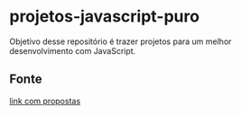 # projetos-javascript-puro

Objetivo desse repositório é trazer projetos para um melhor desenvolvimento com JavaScript.

## Fonte

[link com propostas](https://www.freecodecamp.org/portuguese/news/40-projetos-em-javascript-para-iniciantes-ideias-simples-para-comecar-a-programar-em-js/#como-criar-um-trocador-de-cores)
